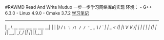 #RAWMD
Read And Write Muduo
一步一步学习网络库的实现
环境：
	- G++ 6.3.0
	- Linux 4.9.0
	- Cmake 3.7.2
[学习笔记](./muduo-Study-Notes.md)
 ____                              _ 
|  _ \ __ ___      ___ __ ___   __| |
| |_) / _` \ \ /\ / / '_ ` _ \ / _` |
|  _ < (_| |\ V  V /| | | | | | (_| |
|_| \_\__,_| \_/\_/ |_| |_| |_|\__,_|
                                     
